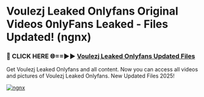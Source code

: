 # Voulezj Leaked Onlyfans Original Videos 0nlyFans Leaked - Files Updated! (ngnx)

<h3>🔴 CLICK HERE 🌐==►► <a href="https://tinyurl.com/brd5kh86" rel="nofollow">Voulezj Leaked Onlyfans Updated Files</a></h3>

Get Voulezj Leaked Onlyfans and all content. Now you can access all videos and pictures of Voulezj Leaked Onlyfans. New Updated Files 2025!

[![ngnx](https://i.imgur.com/K7sEzmb.gif)](https://tinyurl.com/brd5kh86)
